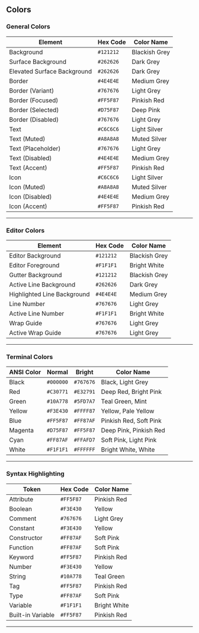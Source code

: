 ## Colors

### General Colors
| **Element**                  | **Hex Code**    | **Color Name**  |
|------------------------------|-----------------|-----------------|
| Background                   | `#121212`       | Blackish Grey   |
| Surface Background           | `#262626`       | Dark Grey       |
| Elevated Surface Background  | `#262626`       | Dark Grey       |
| Border                       | `#4E4E4E`       | Medium Grey     |
| Border (Variant)             | `#767676`       | Light Grey      |
| Border (Focused)             | `#FF5F87`       | Pinkish Red     |
| Border (Selected)            | `#D75F87`       | Deep Pink       |
| Border (Disabled)            | `#767676`       | Light Grey      |
| Text                         | `#C6C6C6`       | Light Silver    |
| Text (Muted)                 | `#A8A8A8`       | Muted Silver    |
| Text (Placeholder)           | `#767676`       | Light Grey      |
| Text (Disabled)              | `#4E4E4E`       | Medium Grey     |
| Text (Accent)                | `#FF5F87`       | Pinkish Red     |
| Icon                         | `#C6C6C6`       | Light Silver    |
| Icon (Muted)                 | `#A8A8A8`       | Muted Silver    |
| Icon (Disabled)              | `#4E4E4E`       | Medium Grey     |
| Icon (Accent)                | `#FF5F87`       | Pinkish Red     |

---

### Editor Colors
| **Element**                     | **Hex Code**    | **Color Name**  |
|---------------------------------|-----------------|-----------------|
| Editor Background               | `#121212`       | Blackish Grey   |
| Editor Foreground               | `#F1F1F1`       | Bright White    |
| Gutter Background               | `#121212`       | Blackish Grey   |
| Active Line Background          | `#262626`       | Dark Grey       |
| Highlighted Line Background     | `#4E4E4E`       | Medium Grey     |
| Line Number                     | `#767676`       | Light Grey      |
| Active Line Number              | `#F1F1F1`       | Bright White    |
| Wrap Guide                      | `#767676`       | Light Grey      |
| Active Wrap Guide               | `#767676`       | Light Grey      |

---

### Terminal Colors
| **ANSI Color**         | **Normal** | **Bright** | **Color Name**       |
|------------------------|------------|------------|-----------------------|
| Black                  | `#000000`  | `#767676`  | Black, Light Grey     |
| Red                    | `#C30771`  | `#E32791`  | Deep Red, Bright Pink |
| Green                  | `#10A778`  | `#5FD7A7`  | Teal Green, Mint      |
| Yellow                 | `#F3E430`  | `#FFFF87`  | Yellow, Pale Yellow   |
| Blue                   | `#FF5F87`  | `#FF87AF`  | Pinkish Red, Soft Pink|
| Magenta                | `#D75F87`  | `#FF5F87`  | Deep Pink, Pinkish Red|
| Cyan                   | `#FF87AF`  | `#FFAFD7`  | Soft Pink, Light Pink |
| White                  | `#F1F1F1`  | `#FFFFFF`  | Bright White, White   |

---

### Syntax Highlighting
| **Token**              | **Hex Code**    | **Color Name**  |
|------------------------|-----------------|-----------------|
| Attribute              | `#FF5F87`       | Pinkish Red     |
| Boolean                | `#F3E430`       | Yellow          |
| Comment                | `#767676`       | Light Grey      |
| Constant               | `#F3E430`       | Yellow          |
| Constructor            | `#FF87AF`       | Soft Pink       |
| Function               | `#FF87AF`       | Soft Pink       |
| Keyword                | `#FF5F87`       | Pinkish Red     |
| Number                 | `#F3E430`       | Yellow          |
| String                 | `#10A778`       | Teal Green      |
| Tag                    | `#FF5F87`       | Pinkish Red     |
| Type                   | `#FF87AF`       | Soft Pink       |
| Variable               | `#F1F1F1`       | Bright White    |
| Built-in Variable      | `#FF5F87`       | Pinkish Red     |

---
